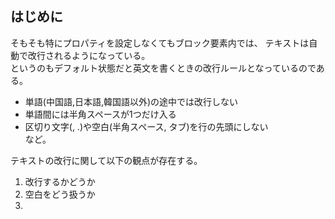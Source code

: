 ## はじめに
そもそも特にプロパティを設定しなくてもブロック要素内では、
テキストは自動で改行されるようになっている。  
というのもデフォルト状態だと英文を書くときの改行ルールとなっているのである。
- 単語(中国語,日本語,韓国語以外)の途中では改行しない
- 単語間には半角スペースが1つだけ入る
- 区切り文字(, .)や空白(半角スペース, タブ)を行の先頭にしない  
など。

テキストの改行に関して以下の観点が存在する。  
1. 改行するかどうか
2. 空白をどう扱うか
3. 
